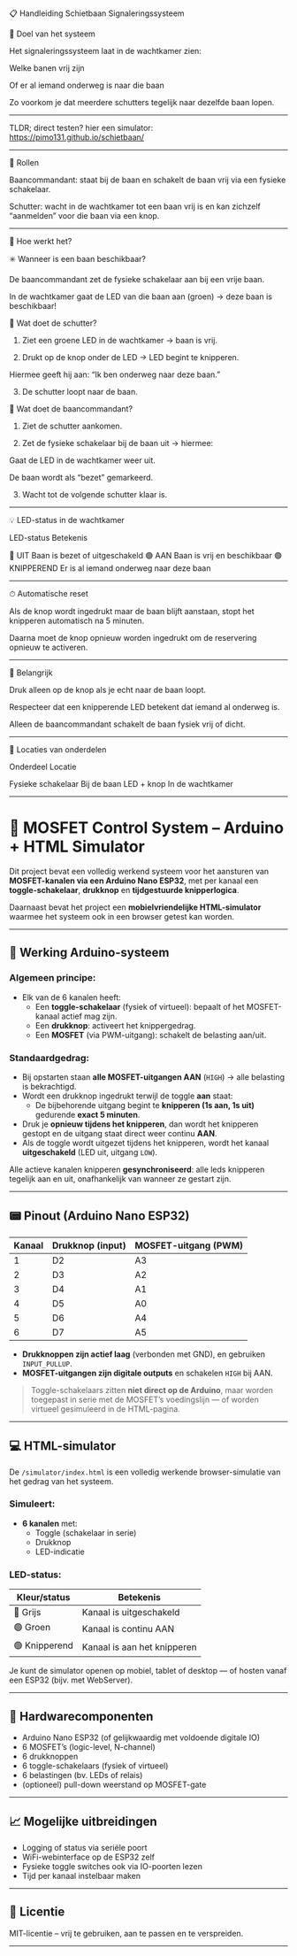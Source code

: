 📋 Handleiding Schietbaan Signaleringssysteem

🎯 Doel van het systeem

Het signaleringssysteem laat in de wachtkamer zien:

Welke banen vrij zijn

Of er al iemand onderweg is naar die baan


Zo voorkom je dat meerdere schutters tegelijk naar dezelfde baan lopen.


---
TLDR;
direct testen? hier een simulator:
https://pimo131.github.io/schietbaan/

--- 

👥 Rollen

Baancommandant: staat bij de baan en schakelt de baan vrij via een fysieke schakelaar.

Schutter: wacht in de wachtkamer tot een baan vrij is en kan zichzelf “aanmelden” voor die baan via een knop.



---

🔄 Hoe werkt het?

✳️ Wanneer is een baan beschikbaar?

De baancommandant zet de fysieke schakelaar aan bij een vrije baan.

In de wachtkamer gaat de LED van die baan aan (groen) → deze baan is beschikbaar!


🚶 Wat doet de schutter?

1. Ziet een groene LED in de wachtkamer → baan is vrij.


2. Drukt op de knop onder de LED → LED begint te knipperen.

Hiermee geeft hij aan: “Ik ben onderweg naar deze baan.”



3. De schutter loopt naar de baan.



🧍 Wat doet de baancommandant?

1. Ziet de schutter aankomen.


2. Zet de fysieke schakelaar bij de baan uit → hiermee:

Gaat de LED in de wachtkamer weer uit.

De baan wordt als “bezet” gemarkeerd.



3. Wacht tot de volgende schutter klaar is.




---

💡 LED-status in de wachtkamer

LED-status	Betekenis

🔘 UIT	Baan is bezet of uitgeschakeld
🟢 AAN	Baan is vrij en beschikbaar
🟢 KNIPPEREND	Er is al iemand onderweg naar deze baan



---

⏱ Automatische reset

Als de knop wordt ingedrukt maar de baan blijft aanstaan, stopt het knipperen automatisch na 5 minuten.

Daarna moet de knop opnieuw worden ingedrukt om de reservering opnieuw te activeren.



---

🛑 Belangrijk

Druk alleen op de knop als je echt naar de baan loopt.

Respecteer dat een knipperende LED betekent dat iemand al onderweg is.

Alleen de baancommandant schakelt de baan fysiek vrij of dicht.



---

📍 Locaties van onderdelen

Onderdeel	Locatie

Fysieke schakelaar	Bij de baan
LED + knop	In de wachtkamer



---






# 🔌 MOSFET Control System – Arduino + HTML Simulator

Dit project bevat een volledig werkend systeem voor het aansturen van **MOSFET-kanalen via een Arduino Nano ESP32**, met per kanaal een **toggle-schakelaar**, **drukknop** en **tijdgestuurde knipperlogica**.

Daarnaast bevat het project een **mobielvriendelijke HTML-simulator** waarmee het systeem ook in een browser getest kan worden.

---

## 🧠 Werking Arduino-systeem

### Algemeen principe:
- Elk van de 6 kanalen heeft:
  - Een **toggle-schakelaar** (fysiek of virtueel): bepaalt of het MOSFET-kanaal actief mag zijn.
  - Een **drukknop**: activeert het knippergedrag.
  - Een **MOSFET** (via PWM-uitgang): schakelt de belasting aan/uit.

### Standaardgedrag:
- Bij opstarten staan **alle MOSFET-uitgangen AAN** (`HIGH`) → alle belasting is bekrachtigd.
- Wordt een drukknop ingedrukt terwijl de toggle **aan** staat:
  - De bijbehorende uitgang begint te **knipperen (1s aan, 1s uit)** gedurende **exact 5 minuten**.
- Druk je **opnieuw tijdens het knipperen**, dan wordt het knipperen gestopt en de uitgang staat direct weer continu **AAN**.
- Als de toggle wordt uitgezet tijdens het knipperen, wordt het kanaal **uitgeschakeld** (LED uit, uitgang `LOW`).

Alle actieve kanalen knipperen **gesynchroniseerd**: alle leds knipperen tegelijk aan en uit, onafhankelijk van wanneer ze gestart zijn.

---

## 📟 Pinout (Arduino Nano ESP32)

| Kanaal | Drukknop (input) | MOSFET-uitgang (PWM) |
|--------|------------------|-----------------------|
| 1      | D2               | A3                    |
| 2      | D3               | A2                    |
| 3      | D4               | A1                    |
| 4      | D5               | A0                    |
| 5      | D6               | A4                    |
| 6      | D7               | A5                    |

- **Drukknoppen zijn actief laag** (verbonden met GND), en gebruiken `INPUT_PULLUP`.
- **MOSFET-uitgangen zijn digitale outputs** en schakelen `HIGH` bij AAN.

> Toggle-schakelaars zitten **niet direct op de Arduino**, maar worden toegepast in serie met de MOSFET’s voedingslijn — of worden virtueel gesimuleerd in de HTML-pagina.

---

## 💻 HTML-simulator

De `/simulator/index.html` is een volledig werkende browser-simulatie van het gedrag van het systeem.

### Simuleert:
- **6 kanalen** met:
  - Toggle (schakelaar in serie)
  - Drukknop
  - LED-indicatie

### LED-status:
| Kleur/status   | Betekenis                      |
|----------------|-------------------------------|
| 🔘 Grijs        | Kanaal is uitgeschakeld       |
| 🟢 Groen        | Kanaal is continu AAN         |
| 🟢 Knipperend   | Kanaal is aan het knipperen   |

Je kunt de simulator openen op mobiel, tablet of desktop — of hosten vanaf een ESP32 (bijv. met WebServer).

---

## 🧪 Hardwarecomponenten

- Arduino Nano ESP32 (of gelijkwaardig met voldoende digitale IO)
- 6 MOSFET’s (logic-level, N-channel)
- 6 drukknoppen
- 6 toggle-schakelaars (fysiek of virtueel)
- 6 belastingen (bv. LEDs of relais)
- (optioneel) pull-down weerstand op MOSFET-gate

---

## 📈 Mogelijke uitbreidingen

- Logging of status via seriële poort
- WiFi-webinterface op de ESP32 zelf
- Fysieke toggle switches ook via IO-poorten lezen
- Tijd per kanaal instelbaar maken

---

## 📜 Licentie

MIT-licentie – vrij te gebruiken, aan te passen en te verspreiden.

---


